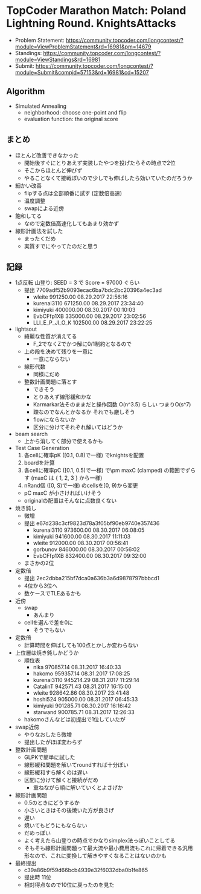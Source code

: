 # TopCoder Marathon Match: Poland Lightning Round. KnightsAttacks

-   Problem Statement: <https://community.topcoder.com/longcontest/?module=ViewProblemStatement&rd=16981&pm=14679>
-   Standings: <https://community.topcoder.com/longcontest/?module=ViewStandings&rd=16981>
-   Submit: <https://community.topcoder.com/longcontest/?module=Submit&compid=57153&rd=16981&cd=15207>

## Algorithm

-   Simulated Annealing
    -   neighborhood: choose one-point and flip
    -   evaluation function: the original score

## まとめ

-   ほとんど改善できなかった
    -   開始後すぐにとりあえず実装したやつを投げたらその時点で2位
    -   そこからほとんど伸びず
    -   やることなくて接戦ぽいので少しでも伸ばしたら効いていたのだろうか
-   細かい改善
    -   flipする点は全部順番に試す (定数倍高速)
    -   温度調整
    -   swapによる近傍
-   飽和してる
    -   なので定数倍高速化してもあまり効かず
-   線形計画法を試した
    -   まったくだめ
    -   実質すでにやってたのだと思う

## 記録

-   1点反転 山登り: SEED = 3 で Score = 97000 ぐらい
    -   提出 7709adf52b9093ecac6ba7bdc2bc20396a4ec3ad
        -   wleite 	991250.00 	08.29.2017 22:56:16
        -   kurenai3110 	671250.00 	08.29.2017 23:34:40
        -   kimiyuki 	400000.00 	08.30.2017 00:10:03
        -   EvbCFfp1XB 	335000.00 	08.29.2017 23:02:56
        -   LLI_E_P_JI_O_K 	102500.00 	08.29.2017 23:22:25
-   lightsout
    -   綺麗な性質が消えてる
        -   F_2でなくZでかつ解に0/1制約となるので
    -   上の段を決めて残りを一意に
        -   一意にならない
    -   線形代数
        -   同様にだめ
    -   整数計画問題に落とす
        -   できそう
        -   とりあえず線形緩和かな
        -   Karmarkar法そのままだと操作回数 O(n^3.5) らしい つまりO(s^7)
        -   疎なのでなんとかなるか それでも厳しそう
        -   flowにならないか
        -   区分に分けてそれぞれ解いてはどうか
-   beam search
    -   上から消してく部分で使えるかも
-   Test Case Generation
    1.  各cellに確率pK ([0.1, 0.8)で一様) でknightsを配置
    2.  boardを計算
    3.  各cellに確率pC ([0.1, 0.5)で一様) で\pm maxC (clamped) の範囲でずらす (maxC は { 1, 2, 3 } から一様)
    4.  nRand個 ([0, S)で一様) のcellsを[0, 9)から変更
    -   pC maxC が小さければいけそう
    -   originalの配置はそんなに点数良くない
-   焼き鈍し
    -   微増
    -   提出 e67d238c3cf9823d78a3f05bf90eb9740e357436
        -   kurenai3110 	973600.00 	08.30.2017 06:08:05
        -   kimiyuki 	941600.00 	08.30.2017 11:11:03
        -   wleite 	912000.00 	08.30.2017 00:56:41
        -   gorbunov 	846000.00 	08.30.2017 00:56:02
        -   EvbCFfp1XB 	832400.00 	08.30.2017 09:32:00
    -   まさかの2位
-   定数倍
    -   提出 2ec2dbba215bf7dca0a636b3a6d9878797bbbcd1
    -   4位から3位へ
    -   数ケースでTLEあるかも
-   近傍
    -   swap
        -   あんまり
    -   cellを選んで差を0に
        -   そうでもない
-   定数倍
    -   計算時間を伸ばしても100点とかしか変わらない
-   上位層は焼き鈍しかどうか
    -   順位表
        -   nika	970857.14	08.31.2017 16:40:33
        -   hakomo	959357.14	08.31.2017 17:08:25
        -   kurenai3110	945214.29	08.31.2017 11:29:14
        -   CatalinT	942571.43	08.31.2017 16:15:00
        -   wleite	928642.86	08.30.2017 23:41:48
        -   hoshi524	905000.00	08.31.2017 06:45:33
        -   kimiyuki	901285.71	08.30.2017 16:16:42
        -   starwand	900785.71	08.31.2017 12:26:33
    -   hakomoさんなどは初提出で1位していたが
-   swap近傍
    -   やりなおしたら微増
    -   提出したがほぼ変わらず
-   整数計画問題
    -   GLPKで簡単に試した
    -   線形緩和問題を解いてroundすれば十分ぽい
    -   線形緩和すら解くのは遅い
    -   区間に分けて解くと接続がだめ
        -   重ねながら順に解いていくとよさげか
-   線形計画問題
    -   0.5のときにどうするか
    -   小さいときはその後焼いた方が良さげ
    -   遅い
    -   焼いてもどうにもならない
    -   だめっぽい
    -   よく考えたら山登りの時点でかなりsimplex法っぽいことしてる
    -   そもそも線形計画問題って最大流や最小費用流もこれに帰着できる汎用形なので、これに変換して解きやすくなることはないのかも
-   最終提出
    -   c39a86b9f59d66bcb4939e32f6032dba0b1fe865
    -   提出時 11位
    -   相対得点なので10位に戻ったのを見た
